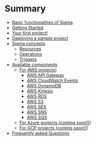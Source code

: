 # Summary

* [Basic functionalities of Sigma](basic_functionalities.md)
* [Getting Started](getting_started.md)
* [Your first project!](first_project.md)
* [Deploying a sample project](deploy_sample.md)
* [Sigma concepts](concepts/index.md)
    * [Resources](concepts/resources.md)
    * [Operations](concepts/operations.md)
    * [Triggers](concepts/triggers.md)
* [Available components](components/index.md)
    * [For AWS projects](components/aws/index.md))
    	* [AWS API Gateway](components/aws/apig.md)
    	* [AWS CloudWatch Events](components/aws/cloudwatch.md)
    	* [AWS DynamoDB](components/aws/dynamodb.md)
    	* [AWS Kinesis](components/aws/kinesis.md)
    	* [AWS RDS](components/aws/rds.md)
    	* [AWS S3](components/aws/s3.md)
    	* [AWS SES](components/aws/ses.md)
    	* [AWS SNS](components/aws/sns.md)
    	* [AWS SQS](components/aws/sqs.md)
    * [For Azure projects (coming soon!)](components/azure/index.md))
    * [For GCP projects (coming soon!)](components/gcp/index.md))
* [Frequently asked Questions](faq.md)
